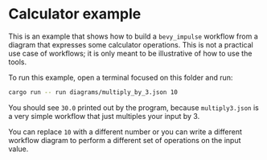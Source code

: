 # Calculator example

This is an example that shows how to build a `bevy_impulse` workflow from a diagram
that expresses some calculator operations. This is not a practical use case of
workflows; it is only meant to be illustrative of how to use the tools.

To run this example, open a terminal focused on this folder and run:

```bash
cargo run -- run diagrams/multiply_by_3.json 10
```

You should see `30.0` printed out by the program, because `multiply3.json` is a
very simple workflow that just multiples your input by 3.

You can replace `10` with a different number or you can write a different workflow
diagram to perform a different set of operations on the input value.
